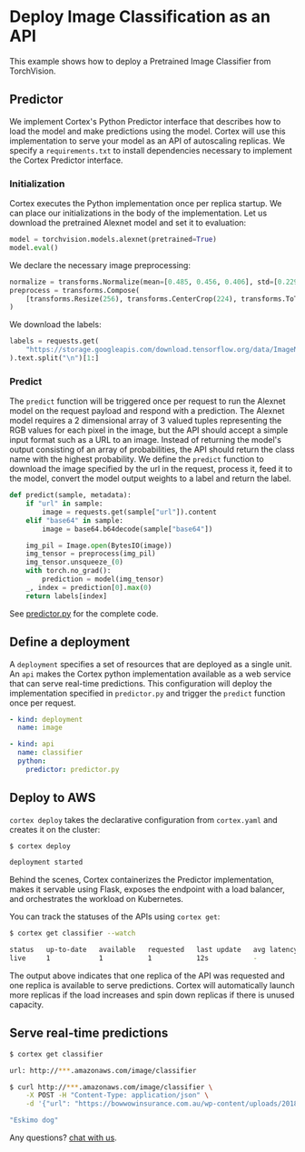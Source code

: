 # Deploy Image Classification as an API

This example shows how to deploy a Pretrained Image Classifier from TorchVision.

## Predictor

We implement Cortex's Python Predictor interface that describes how to load the model and make predictions using the model. Cortex will use this implementation to serve your model as an API of autoscaling replicas. We specify a `requirements.txt` to install dependencies necessary to implement the Cortex Predictor interface.

### Initialization

Cortex executes the Python implementation once per replica startup. We can place our initializations in the body of the implementation. Let us download the pretrained Alexnet model and set it to evaluation:

```python
model = torchvision.models.alexnet(pretrained=True)
model.eval()
```

We declare the necessary image preprocessing:

```python
normalize = transforms.Normalize(mean=[0.485, 0.456, 0.406], std=[0.229, 0.224, 0.225])
preprocess = transforms.Compose(
    [transforms.Resize(256), transforms.CenterCrop(224), transforms.ToTensor(), normalize]
)
```

We download the labels:

```python
labels = requests.get(
    "https://storage.googleapis.com/download.tensorflow.org/data/ImageNetLabels.txt"
).text.split("\n")[1:]
```

### Predict

The `predict` function will be triggered once per request to run the Alexnet model on the request payload and respond with a prediction. The Alexnet model requires a 2 dimensional array of 3 valued tuples representing the RGB values for each pixel in the image, but the API should accept a simple input format such as a URL to an image. Instead of returning the model's output consisting of an array of probabilities, the API should return the class name with the highest probability. We define the `predict` function to download the image specified by the url in the request, process it, feed it to the model, convert the model output weights to a label and return the label.

```python
def predict(sample, metadata):
    if "url" in sample:
        image = requests.get(sample["url"]).content
    elif "base64" in sample:
        image = base64.b64decode(sample["base64"])

    img_pil = Image.open(BytesIO(image))
    img_tensor = preprocess(img_pil)
    img_tensor.unsqueeze_(0)
    with torch.no_grad():
        prediction = model(img_tensor)
    _, index = prediction[0].max(0)
    return labels[index]
```

See [predictor.py](./predictor.py) for the complete code.

## Define a deployment

A `deployment` specifies a set of resources that are deployed as a single unit. An `api` makes the Cortex python implementation available as a web service that can serve real-time predictions. This configuration will deploy the implementation specified in `predictor.py` and trigger the `predict` function once per request.

```yaml
- kind: deployment
  name: image

- kind: api
  name: classifier
  python:
    predictor: predictor.py
```

## Deploy to AWS

`cortex deploy` takes the declarative configuration from `cortex.yaml` and creates it on the cluster:

```bash
$ cortex deploy

deployment started
```

Behind the scenes, Cortex containerizes the Predictor implementation, makes it servable using Flask, exposes the endpoint with a load balancer, and orchestrates the workload on Kubernetes.

You can track the statuses of the APIs using `cortex get`:

```bash
$ cortex get classifier --watch

status   up-to-date   available   requested   last update   avg latency
live     1            1           1           12s           -
```

The output above indicates that one replica of the API was requested and one replica is available to serve predictions. Cortex will automatically launch more replicas if the load increases and spin down replicas if there is unused capacity.

## Serve real-time predictions

```bash
$ cortex get classifier

url: http://***.amazonaws.com/image/classifier

$ curl http://***.amazonaws.com/image/classifier \
    -X POST -H "Content-Type: application/json" \
    -d '{"url": "https://bowwowinsurance.com.au/wp-content/uploads/2018/10/akita-700x700.jpg"}'

"Eskimo dog"
```

Any questions? [chat with us](https://gitter.im/cortexlabs/cortex).
